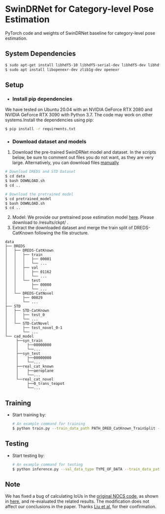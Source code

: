 # SwinDRNet for Category-level Pose Estimation
PyTorch code and weights of SwinDRNet baseline for category-level pose estimation.
## System Dependencies
```bash
$ sudo apt-get install libhdf5-10 libhdf5-serial-dev libhdf5-dev libhdf5-cpp-11
$ sudo apt install libopenexr-dev zlib1g-dev openexr
```
## Setup
- ### Install pip dependencies
We have tested on Ubuntu 20.04 with an NVIDIA GeForce RTX 2080 and NVIDIA GeForce RTX 3090 with Python 3.7. The code may work on other systems.Install the dependencies using pip:
```bash
$ pip install -r requirments.txt
```
- ### Download dataset and models

1. Download the pre-trained SwinDRNet model and dataset. In the scripts below, be sure to comment out files you do not want, as they are very large. Alternatively, you can download files [manually](https://mirrors.pku.edu.cn/dl-release/DREDS_ECCV2022/)

```bash
# Download DREDS and STD Dataset
$ cd data
$ bash DOWNLOAD.sh
$ cd ..

# Download the pretrained model
$ cd pretrained_model
$ bash DOWNLOAD.sh
$ cd ..

```
2. Model: We provide our pretrained pose estimation model [here](https://drive.google.com/file/d/1MqUIUhJYLljnoj66mjiyq36VxZHUYQ77/view?usp=sharing). Please download to /results/ckpt/ .
3. Extract the downloaded dataset and merge the train split of DREDS-CatKnown following the file structure.
```
data
├── DREDS                              
│   ├── DREDS-CatKnown
│   │   ├── train
│   │   │   ├── 00001
│   │   │   └── ...
│   │   ├── val
│   │   │   ├── 01162
│   │   │   └── ...
│   │   └── test
│   │       ├── 00000
│   │       └── ...
│   └── DREDS-CatNovel
│       ├── 00029
│       └── ...
├── STD
│   ├── STD-CatKnown
│   │   ├── test_0
│   │   └── ...
│   └── STD-CatNovel
│       ├── test_novel_0-1
│       └── ...
└── cad_model
     ├──syn_train
     │    ├──00000000
     │    └──...
     ├──syn_test
     │    ├──00000000
     │    └──...
     ├──real_cat_known
     │    ├──aeroplane
     │    └──...
     └──real_cat_novel
          ├──0_trans_teapot
          └──...
```


## Training
- Start training by: 
    ```bash
    # An example command for training
    $ python train.py --train_data_path PATH_DRED_CatKnown_TrainSplit --val_data_path PATH_DRED_CatKnown_ValSplit --val_obj_path PATH_DRED_CatKnown_CADMOEL
    ```

## Testing 
- Start testing by: 
    ```bash
    # An example command for testing
    $ python inference.py --val_data_type TYPE_OF_DATA --train_data_path PATH_DRED_CatKnown_TrainSplit --val_data_path PATH_DRED_CatKnown_TestSplit  --val_obj_path PATH_DRED_CatKnown_CADMOEL --val_depth_path PATH_VAL_DEPTH
    ```
	
## Note
We has fixed a bug of calculating IoUs in the [original NOCS code](https://github.com/hughw19/NOCS_CVPR2019/blob/78a31c2026a954add1a2711286ff45ce1603b8ab/utils.py#L252), as shown in [here](https://github.com/PKU-EPIC/DREDS/blob/310a4921d8cf5a565d6c2547d98070db0e59c999/CatePoseEstimation/utils/metrics_nocs.py#L234), and re-evaluated the related results. The modification does not affect our conclusions in the paper. Thanks [Liu et al.](https://github.com/THU-DA-6D-Pose-Group/CATRE#note) for their confirmation.